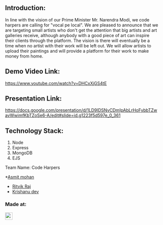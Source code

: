 ## Introduction:
  In line with the vision of our Prime Minister Mr. Narendra Modi, we code harpers are calling for "vocal pe local". We are pleased to announce that we are targeting small artists who don't get the attention that big artists and art galleries receive, although anybody with a good piece of art can inspire their clients through the platform. The vision is there will eventually be a time when no artist with their work will be left out. We will allow artists to upload their paintings and will provide a platform for their work to make money from home.

## Demo Video Link:
<a href="https://youtu.be/dQw4w9WgXcQ">https://www.youtube.com/watch?v=DHCxXjGS4tE</a>

## Presentation Link:
  <a href="https://cutt.ly/H365PPT"> https://docs.google.com/presentation/d/1LD9IDSNvCDmIpAbLrHoFybbTZwavWwimfKbTZoSe6-A/edit#slide=id.g1223f5d597e_0_361 </a>

## Technology Stack:
 1) Node
 2) Express
 3) MongoDB
 4) EJS
 
 Team Name: Code Harpers
 
 *[Asmit mohan](https://github.com/Asmit-Mohan)
* [Ritvik Raj](https://github.com/ashu12chi)
* [Krishanu dev](https://github.com/kd1995-max)

### Made at:
<a href="https://hack36.com"> <img src="https://cutt.ly/BuiltAtHack36" height=24px> </a>
